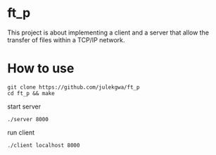# ft_p
This project is about implementing a client and a server that allow the transfer of files within a TCP/IP network.

# How to use
```
git clone https://github.com/julekgwa/ft_p
cd ft_p && make
```

start server
```
./server 8000
```

run client
```
./client localhost 8000
```